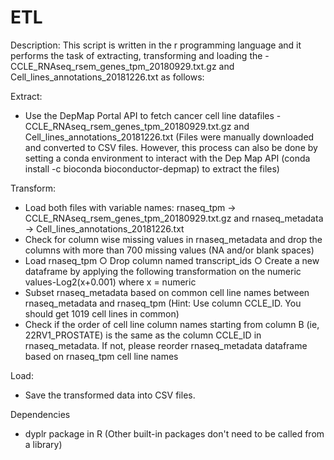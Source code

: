 # ETL

Description:
This script is written in the r programming language and it performs the task of extracting, transforming and loading the -CCLE_RNAseq_rsem_genes_tpm_20180929.txt.gz and Cell_lines_annotations_20181226.txt as follows:

Extract:
- Use the DepMap Portal API to fetch cancer cell line datafiles -
CCLE_RNAseq_rsem_genes_tpm_20180929.txt.gz and
Cell_lines_annotations_20181226.txt
(Files were manually downloaded and converted to CSV files. However, this process can also be done by setting a conda environment to interact with the Dep Map API (conda install -c bioconda bioconductor-depmap) to extract the files)

Transform:
- Load both files with variable names:
rnaseq_tpm → CCLE_RNAseq_rsem_genes_tpm_20180929.txt.gz and
rnaseq_metadata → Cell_lines_annotations_20181226.txt
- Check for column wise missing values in rnaseq_metadata and drop the columns with more than 700 missing values (NA and/or blank spaces)
- Load rnaseq_tpm
   ○ Drop column named transcript_ids
  ○ Create a new dataframe by applying the following transformation on the numeric values-Log2(x+0.001) where x = numeric
- Subset rnaseq_metadata based on common cell line names between rnaseq_metadata and rnaseq_tpm (Hint: Use column CCLE_ID. You should get 1019 cell lines in common)
- Check if the order of cell line column names starting from column B (ie, 22RV1_PROSTATE) is the same as the column CCLE_ID in rnaseq_metadata. If not, please reorder rnaseq_metadata dataframe based on rnaseq_tpm cell line names

Load:
- Save the transformed data into CSV files.

Dependencies
- dyplr package in R (Other built-in packages don't need to be called from a library)
  
